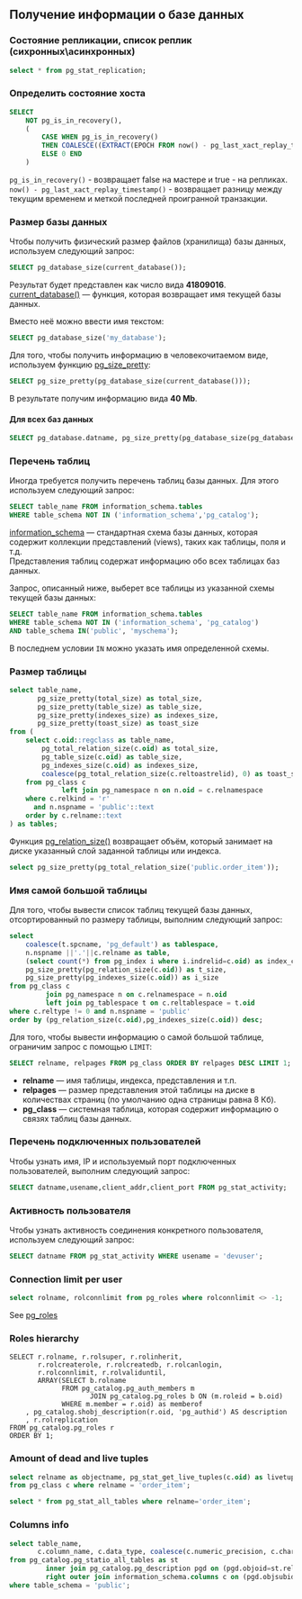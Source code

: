 ## Получение информации о базе данных

### Состояние репликации, список реплик (сихронных\асинхронных)
```sql
select * from pg_stat_replication;
```

### Определить состояние хоста
```sql
SELECT
    NOT pg_is_in_recovery(),
    (
        CASE WHEN pg_is_in_recovery()
        THEN COALESCE((EXTRACT(EPOCH FROM now() - pg_last_xact_replay_timestamp()) * 1000)::INTEGER, 0)
        ELSE 0 END
    )
```
```pg_is_in_recovery()``` - возвращает false на мастере и true - на репликах.
```now() - pg_last_xact_replay_timestamp()``` - возвращает разницу между текущим временем и меткой последней проигранной транзакции.

### Размер базы данных

Чтобы получить физический размер файлов (хранилища) базы данных, используем следующий запрос:
```sql
SELECT pg_database_size(current_database());
```
Результат будет представлен как число вида **41809016**.  
[current_database()](https://postgrespro.ru/docs/postgrespro/9.5/functions-info) — функция, которая возвращает имя текущей базы данных.  

Вместо неё можно ввести имя текстом:
```sql
SELECT pg_database_size('my_database');
```

Для того, чтобы получить информацию в человекочитаемом виде, используем функцию [pg_size_pretty](https://postgrespro.ru/docs/postgrespro/9.5/functions-admin):
```sql
SELECT pg_size_pretty(pg_database_size(current_database()));
```
В результате получим информацию вида **40 Mb**.

#### Для всех баз данных
```sql
SELECT pg_database.datname, pg_size_pretty(pg_database_size(pg_database.datname)) AS size FROM pg_database;
```

### Перечень таблиц
Иногда требуется получить перечень таблиц базы данных. Для этого используем следующий запрос:
```sql
SELECT table_name FROM information_schema.tables
WHERE table_schema NOT IN ('information_schema','pg_catalog');
```
[information_schema](https://www.postgresql.org/docs/9.5/information-schema.html) — стандартная схема базы данных, которая содержит коллекции представлений (views), таких как таблицы, поля и т.д.  
Представления таблиц содержат информацию обо всех таблицах баз данных.

Запрос, описанный ниже, выберет все таблицы из указанной схемы текущей базы данных:
```sql
SELECT table_name FROM information_schema.tables
WHERE table_schema NOT IN ('information_schema', 'pg_catalog')
AND table_schema IN('public', 'myschema');
```
В последнем условии `IN` можно указать имя определенной схемы.

### Размер таблицы
```sql
select table_name,
       pg_size_pretty(total_size) as total_size,
       pg_size_pretty(table_size) as table_size,
       pg_size_pretty(indexes_size) as indexes_size,
       pg_size_pretty(toast_size) as toast_size
from (
    select c.oid::regclass as table_name,
        pg_total_relation_size(c.oid) as total_size,
        pg_table_size(c.oid) as table_size,
        pg_indexes_size(c.oid) as indexes_size,
        coalesce(pg_total_relation_size(c.reltoastrelid), 0) as toast_size
    from pg_class c
             left join pg_namespace n on n.oid = c.relnamespace
    where c.relkind = 'r'
      and n.nspname = 'public'::text
    order by c.relname::text
) as tables;

```
Функция [pg_relation_size()](https://postgrespro.ru/docs/postgrespro/9.5/functions-admin) возвращает объём, который занимает на диске указанный слой заданной таблицы или индекса.

```sql
select pg_size_pretty(pg_total_relation_size('public.order_item'));
```

### Имя самой большой таблицы
Для того, чтобы вывести список таблиц текущей базы данных, отсортированный по размеру таблицы, выполним следующий запрос:
```sql
select
    coalesce(t.spcname, 'pg_default') as tablespace,
    n.nspname ||'.'||c.relname as table,
    (select count(*) from pg_index i where i.indrelid=c.oid) as index_count,
    pg_size_pretty(pg_relation_size(c.oid)) as t_size,
    pg_size_pretty(pg_indexes_size(c.oid)) as i_size
from pg_class c
         join pg_namespace n on c.relnamespace = n.oid
         left join pg_tablespace t on c.reltablespace = t.oid
where c.reltype != 0 and n.nspname = 'public'
order by (pg_relation_size(c.oid),pg_indexes_size(c.oid)) desc;
```
Для того, чтобы вывести информацию о самой большой таблице, ограничим запрос с помощью `LIMIT`:
```sql
SELECT relname, relpages FROM pg_class ORDER BY relpages DESC LIMIT 1;
```
- **relname** — имя таблицы, индекса, представления и т.п.
- **relpages** — размер представления этой таблицы на диске в количествах страниц (по умолчанию одна страницы равна 8 Кб).
- **pg_class** — системная таблица, которая содержит информацию о связях таблиц базы данных.

### Перечень подключенных пользователей
Чтобы узнать имя, IP и используемый порт подключенных пользователей, выполним следующий запрос:
```sql
SELECT datname,usename,client_addr,client_port FROM pg_stat_activity;
```

### Активность пользователя
Чтобы узнать активность соединения конкретного пользователя, используем следующий запрос:
```sql
SELECT datname FROM pg_stat_activity WHERE usename = 'devuser';
```

### Connection limit per user
```sql
select rolname, rolconnlimit from pg_roles where rolconnlimit <> -1;
```
See [pg_roles](https://postgrespro.ru/docs/postgrespro/10/view-pg-roles)

### Roles hierarchy
```
SELECT r.rolname, r.rolsuper, r.rolinherit,
       r.rolcreaterole, r.rolcreatedb, r.rolcanlogin,
       r.rolconnlimit, r.rolvaliduntil,
       ARRAY(SELECT b.rolname
             FROM pg_catalog.pg_auth_members m
                    JOIN pg_catalog.pg_roles b ON (m.roleid = b.oid)
             WHERE m.member = r.oid) as memberof
    , pg_catalog.shobj_description(r.oid, 'pg_authid') AS description
    , r.rolreplication
FROM pg_catalog.pg_roles r
ORDER BY 1;
```

### Amount of dead and live tuples
```sql
select relname as objectname, pg_stat_get_live_tuples(c.oid) as livetuples, pg_stat_get_dead_tuples(c.oid) as deadtuples
from pg_class c where relname = 'order_item';
```

```sql
select * from pg_stat_all_tables where relname='order_item';
```

### Columns info
```sql
select table_name,
       c.column_name, c.data_type, coalesce(c.numeric_precision, c.character_maximum_length) as maximum_length, c.numeric_scale
from pg_catalog.pg_statio_all_tables as st
         inner join pg_catalog.pg_description pgd on (pgd.objoid=st.relid)
         right outer join information_schema.columns c on (pgd.objsubid=c.ordinal_position and  c.table_schema=st.schemaname and c.table_name=st.relname)
where table_schema = 'public';
```
